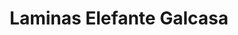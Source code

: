 ---
title: "Laminas Elefante Galcasa"
url: /mazatenango/laminas-elefante-galcasa/
shop: hágalo usted mismo
---